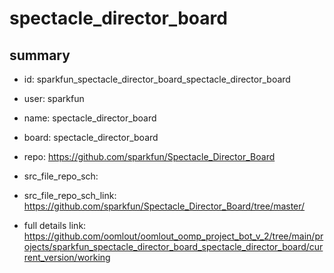 # spectacle_director_board
 
## summary 
* id: sparkfun_spectacle_director_board_spectacle_director_board
* user: sparkfun
* name: spectacle_director_board
* board: spectacle_director_board
* repo: https://github.com/sparkfun/Spectacle_Director_Board



* src_file_repo_sch: 
* src_file_repo_sch_link: https://github.com/sparkfun/Spectacle_Director_Board/tree/master/
* full details link: https://github.com/oomlout/oomlout_oomp_project_bot_v_2/tree/main/projects/sparkfun_spectacle_director_board_spectacle_director_board/current_version/working  







